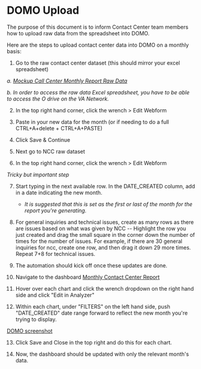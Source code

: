 # DOMO Upload
The purpose of this document is to inform Contact Center team members how to upload raw data from the spreadsheet into DOMO.

Here are the steps to upload contact center data into DOMO on a monthly basis:
1) Go to the raw contact center dataset (this should mirror your excel spreadsheet)
  
  _a. [Mockup Call Center Monthly Report Raw Data](https://va-gov.domo.com/datasources/5f033e5c-f6d4-46e0-b684-b89f4cbc41b4/details/overview)_
 
 _b. In order to access the raw data Excel spreadsheet, you have to be able to access the O drive on the VA Network._

2) In the top right hand corner, click the wrench > Edit Webform

3) Paste in your new data for the month (or if needing to do a full CTRL+A+delete + CTRL+A+PASTE)

4) Click Save & Continue

5) Next go to NCC raw dataset

6) In the top right hand corner, click the wrench > Edit Webform

_Tricky but important step_ 

7) Start typing in the next available row. In the DATE_CREATED column, add in a date indicating the new month. 
    - _It is suggested that this is set as the first or last of the month for the report you're generating._

8) For general inquiries and technical issues, create as many rows as there are issues based on what was given by NCC -- Highlight the row you just created and drag the small square in the corner down the number of times for the number of issues. For example, if there are 30 general inquiries for ncc, create one row, and then drag it down 29 more times. Repeat 7+8 for technical issues.

9) The automation should kick off once these updates are done.

10) Navigate to the dashboard
  [Monthly Contact Center Report](https://va-gov.domo.com/page/1744754544)

11) Hover over each chart and click the wrench dropdown on the right hand side and click "Edit in Analyzer"

12) Within each chart, under "FILTERS" on the left hand side, push "DATE_CREATED" date range forward to reflect the new month you're trying to display.

[DOMO screenshot](https://user-images.githubusercontent.com/48527022/82952513-1924fb00-9f77-11ea-81f1-38e7ec6767d9.png)

13) Click Save and Close in the top right and do this for each chart.

14) Now, the dashboard should be updated with only the relevant month's data.
